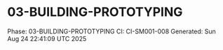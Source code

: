 # 03-BUILDING-PROTOTYPING
Phase: 03-BUILDING-PROTOTYPING
CI: CI-SM001-008
Generated: Sun Aug 24 22:41:09 UTC 2025

